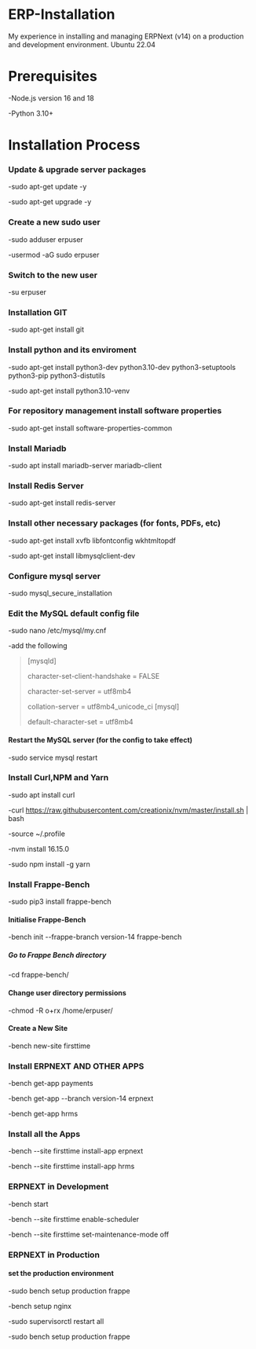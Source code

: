 # ERP-Installation
My experience in installing and managing ERPNext (v14) on a production and development environment.
Ubuntu 22.04
# Prerequisites
-Node.js version 16 and 18

-Python 3.10+

# Installation Process
### Update & upgrade server packages
-sudo apt-get update -y

-sudo apt-get upgrade -y

### Create a new sudo user 
-sudo adduser erpuser

-usermod -aG sudo erpuser

### Switch to the new user
-su erpuser

### Installation GIT

-sudo apt-get install git

### Install python and its enviroment

-sudo apt-get install python3-dev python3.10-dev python3-setuptools python3-pip python3-distutils

-sudo apt-get install python3.10-venv

### For repository management install software properties

-sudo apt-get install software-properties-common

### Install Mariadb

-sudo apt install mariadb-server mariadb-client

### Install Redis Server

-sudo apt-get install redis-server

### Install other necessary packages (for fonts, PDFs, etc)

-sudo apt-get install xvfb libfontconfig wkhtmltopdf

-sudo apt-get install libmysqlclient-dev

### Configure mysql server

-sudo mysql_secure_installation

### Edit the MySQL default config file

-sudo nano /etc/mysql/my.cnf

-add the following 

> [mysqld]
  > 
  > character-set-client-handshake = FALSE
  > 
  > character-set-server = utf8mb4
  > 
  > collation-server = utf8mb4_unicode_ci
> [mysql]
  > 
  > default-character-set = utf8mb4

#### Restart the MySQL server (for the config to take effect)

-sudo service mysql restart

### Install Curl,NPM and Yarn

-sudo apt install curl

-curl https://raw.githubusercontent.com/creationix/nvm/master/install.sh | bash

-source ~/.profile

-nvm install 16.15.0

-sudo npm install -g yarn

### Install Frappe-Bench

-sudo pip3 install frappe-bench

#### Initialise Frappe-Bench

-bench init --frappe-branch version-14 frappe-bench

##### Go to Frappe Bench directory

-cd frappe-bench/

#### Change user directory permissions

-chmod -R o+rx /home/erpuser/

#### Create a New Site

-bench new-site firsttime

### Install ERPNEXT AND OTHER APPS

-bench get-app payments

-bench get-app --branch version-14 erpnext

-bench get-app hrms

### Install all the Apps

-bench --site firsttime install-app erpnext

-bench --site firsttime install-app hrms

### ERPNEXT  in Development

-bench start

-bench --site firsttime enable-scheduler

-bench --site firsttime set-maintenance-mode off

### ERPNEXT in Production

#### set the production environment

-sudo bench setup production frappe

-bench setup nginx

-sudo supervisorctl restart all

-sudo bench setup production frappe












